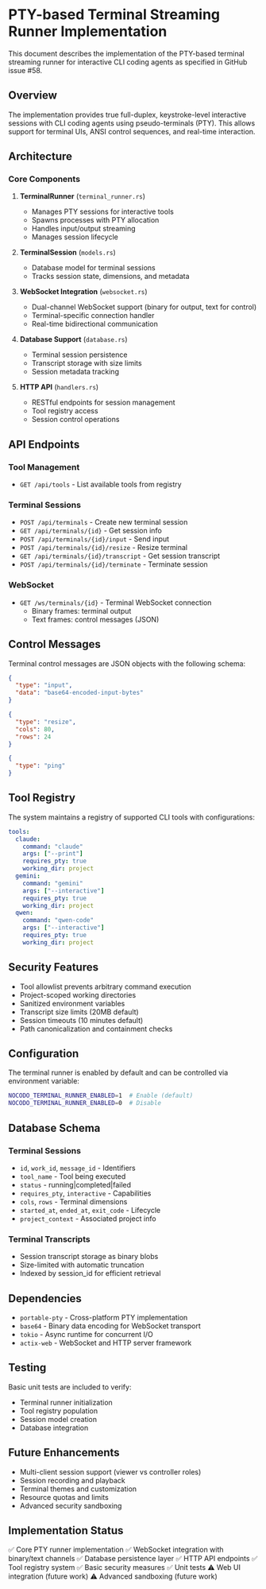 # PTY-based Terminal Streaming Runner Implementation

This document describes the implementation of the PTY-based terminal streaming runner for interactive CLI coding agents as specified in GitHub issue #58.

## Overview

The implementation provides true full-duplex, keystroke-level interactive sessions with CLI coding agents using pseudo-terminals (PTY). This allows support for terminal UIs, ANSI control sequences, and real-time interaction.

## Architecture

### Core Components

1. **TerminalRunner** (`terminal_runner.rs`)
   - Manages PTY sessions for interactive tools
   - Spawns processes with PTY allocation
   - Handles input/output streaming
   - Manages session lifecycle

2. **TerminalSession** (`models.rs`)
   - Database model for terminal sessions
   - Tracks session state, dimensions, and metadata

3. **WebSocket Integration** (`websocket.rs`)
   - Dual-channel WebSocket support (binary for output, text for control)
   - Terminal-specific connection handler
   - Real-time bidirectional communication

4. **Database Support** (`database.rs`)
   - Terminal session persistence
   - Transcript storage with size limits
   - Session metadata tracking

5. **HTTP API** (`handlers.rs`)
   - RESTful endpoints for session management
   - Tool registry access
   - Session control operations

## API Endpoints

### Tool Management
- `GET /api/tools` - List available tools from registry

### Terminal Sessions
- `POST /api/terminals` - Create new terminal session
- `GET /api/terminals/{id}` - Get session info
- `POST /api/terminals/{id}/input` - Send input
- `POST /api/terminals/{id}/resize` - Resize terminal
- `GET /api/terminals/{id}/transcript` - Get session transcript
- `POST /api/terminals/{id}/terminate` - Terminate session

### WebSocket
- `GET /ws/terminals/{id}` - Terminal WebSocket connection
  - Binary frames: terminal output
  - Text frames: control messages (JSON)

## Control Messages

Terminal control messages are JSON objects with the following schema:

```json
{
  "type": "input",
  "data": "base64-encoded-input-bytes"
}
```

```json
{
  "type": "resize", 
  "cols": 80,
  "rows": 24
}
```

```json
{
  "type": "ping"
}
```

## Tool Registry

The system maintains a registry of supported CLI tools with configurations:

```yaml
tools:
  claude:
    command: "claude"
    args: ["--print"]
    requires_pty: true
    working_dir: project
  gemini:
    command: "gemini"
    args: ["--interactive"]  
    requires_pty: true
    working_dir: project
  qwen:
    command: "qwen-code"
    args: ["--interactive"]
    requires_pty: true
    working_dir: project
```

## Security Features

- Tool allowlist prevents arbitrary command execution
- Project-scoped working directories
- Sanitized environment variables
- Transcript size limits (20MB default)
- Session timeouts (10 minutes default)
- Path canonicalization and containment checks

## Configuration

The terminal runner is enabled by default and can be controlled via environment variable:

```bash
NOCODO_TERMINAL_RUNNER_ENABLED=1  # Enable (default)
NOCODO_TERMINAL_RUNNER_ENABLED=0  # Disable
```

## Database Schema

### Terminal Sessions
- `id`, `work_id`, `message_id` - Identifiers
- `tool_name` - Tool being executed
- `status` - running|completed|failed
- `requires_pty`, `interactive` - Capabilities
- `cols`, `rows` - Terminal dimensions
- `started_at`, `ended_at`, `exit_code` - Lifecycle
- `project_context` - Associated project info

### Terminal Transcripts
- Session transcript storage as binary blobs
- Size-limited with automatic truncation
- Indexed by session_id for efficient retrieval

## Dependencies

- `portable-pty` - Cross-platform PTY implementation
- `base64` - Binary data encoding for WebSocket transport
- `tokio` - Async runtime for concurrent I/O
- `actix-web` - WebSocket and HTTP server framework

## Testing

Basic unit tests are included to verify:
- Terminal runner initialization
- Tool registry population  
- Session model creation
- Database integration

## Future Enhancements

- Multi-client session support (viewer vs controller roles)
- Session recording and playback
- Terminal themes and customization
- Resource quotas and limits
- Advanced security sandboxing

## Implementation Status

✅ Core PTY runner implementation
✅ WebSocket integration with binary/text channels
✅ Database persistence layer
✅ HTTP API endpoints
✅ Tool registry system
✅ Basic security measures
✅ Unit tests
⚠️ Web UI integration (future work)
⚠️ Advanced sandboxing (future work)